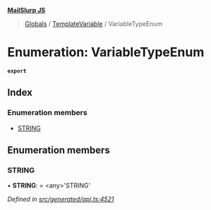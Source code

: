 **[MailSlurp JS](../README.md)**

> [Globals](../README.md) / [TemplateVariable](../modules/templatevariable.md) / VariableTypeEnum

# Enumeration: VariableTypeEnum

**`export`** 

## Index

### Enumeration members

* [STRING](templatevariable.variabletypeenum.md#string)

## Enumeration members

### STRING

•  **STRING**:  = \<any>'STRING'

*Defined in [src/generated/api.ts:4521](https://github.com/mailslurp/mailslurp-client/blob/a8663d0/src/generated/api.ts#L4521)*
